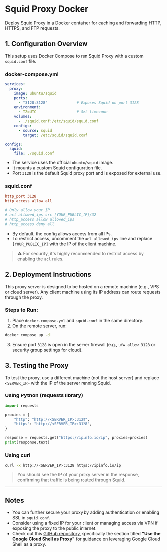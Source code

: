# Squid Proxy Docker

Deploy Squid Proxy in a Docker container for caching and forwarding HTTP, HTTPS, and FTP requests.

## 1. Configuration Overview

This setup uses Docker Compose to run Squid Proxy with a custom `squid.conf` file.

### docker-compose.yml

```yaml
services:
  proxy:
    image: ubuntu/squid
    ports:
      - "3128:3128"             # Exposes Squid on port 3128
    environment:
      - TZ=UTC                  # Set timezone
    volumes:
      - ./squid.conf:/etc/squid/squid.conf
    configs:
      - source: squid
        target: /etc/squid/squid.conf

configs:
  squid:
    file: ./squid.conf
````

* The service uses the official `ubuntu/squid` image.
* It mounts a custom Squid configuration file.
* Port `3128` is the default Squid proxy port and is exposed for external use.

### squid.conf

```conf
http_port 3128
http_access allow all

# Only allow your IP
# acl allowed_ips src [YOUR_PUBLIC_IP]/32
# http_access allow allowed_ips
# http_access deny all
```

* By default, the config allows access from all IPs.
* To restrict access, uncomment the `acl allowed_ips` line and replace `[YOUR_PUBLIC_IP]` with the IP of the client machine.

> ⚠️ For security, it's highly recommended to restrict access by enabling the `acl` rules.

## 2. Deployment Instructions

This proxy server is designed to be hosted on a remote machine (e.g., VPS or cloud server). Any client machine using its IP address can route requests through the proxy.

### Steps to Run:

1. Place `docker-compose.yml` and `squid.conf` in the same directory.
2. On the remote server, run:

```bash
docker compose up -d
```

3. Ensure port `3128` is open in the server firewall (e.g., `ufw allow 3128` or security group settings for cloud).

## 3. Testing the Proxy

To test the proxy, use a different machine (not the host server) and replace `<SERVER_IP>` with the IP of the server running Squid.

### Using Python (requests library)

```python
import requests

proxies = {
    "http": "http://<SERVER_IP>:3128",
    "https": "http://<SERVER_IP>:3128",
}

response = requests.get("https://ipinfo.io/ip", proxies=proxies)
print(response.text)
```

### Using curl

```bash
curl -x http://<SERVER_IP>:3128 https://ipinfo.io/ip
```

> You should see the IP of your proxy server in the response, confirming that traffic is being routed through Squid.

---

## Notes

* You can further secure your proxy by adding authentication or enabling SSL in `squid.conf`.
* Consider using a fixed IP for your client or managing access via VPN if exposing the proxy to the public internet.
* Check out this [GitHub repository](https://github.com/FrancescoDiSalesGithub/Google-cloud-shell-hacking), specifically the section titled **"Use the Google Cloud Shell as Proxy"** for guidance on leveraging Google Cloud Shell as a proxy.

